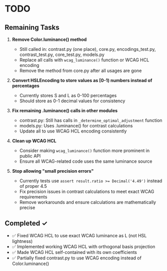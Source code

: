 # TODO

## Remaining Tasks

1. **Remove Color.luminance() method**
   - Still called in: contrast.py (one place), core.py, encodings_test.py, contrast_test.py, core_test.py, models.py
   - Replace all calls with `wcag_luminance()` function or WCAG HCL encoding
   - Remove the method from core.py after all usages are gone

2. **Convert HSLEncoding to store values as [0-1) numbers instead of percentages**
   - Currently stores S and L as 0-100 percentages
   - Should store as 0-1 decimal values for consistency

3. **Fix remaining .luminance() calls in other modules**
   - contrast.py: Still has calls in `_determine_optimal_adjustment` function
   - models.py: Uses .luminance() for contrast calculations
   - Update all to use WCAG HCL encoding consistently

4. **Clean up WCAG HCL**
   - Consider making `wcag_luminance()` function more prominent in public API
   - Ensure all WCAG-related code uses the same luminance source

5. **Stop allowing "small precision errors"**
   - Currently tests use `assert result.ratio >= Decimal('4.49')` instead of proper 4.5
   - Fix precision issues in contrast calculations to meet exact WCAG requirements
   - Remove workarounds and ensure calculations are mathematically precise

## Completed ✓

- ✅ Fixed WCAG HCL to use exact WCAG luminance as L (not HSL lightness)
- ✅ Implemented working WCAG HCL with orthogonal basis projection
- ✅ Made WCAG HCL self-contained with its own coefficients
- ✅ Partially fixed contrast.py to use WCAG encoding instead of Color.luminance()